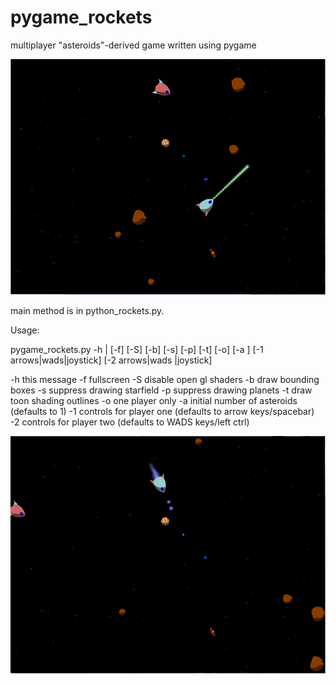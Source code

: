 pygame_rockets
==============

multiplayer "asteroids"-derived game written using pygame 

![screenshot 1](https://github.com/aukeman/pygame_rockets/blob/master/screenshot_1.png?raw=true "screenshot 1")

main method is in python_rockets.py.

Usage:

pygame_rockets.py -h | [-f] [-S] [-b] [-s] [-p] [-t] [-o] [-a <number of asteroids>] [-1 arrows|wads|joystick] [-2 arrows|wads
|joystick]

  -h   this message
  -f   fullscreen
  -S   disable open gl shaders
  -b   draw bounding boxes
  -s   suppress drawing starfield
  -p   suppress drawing planets
  -t   draw toon shading outlines
  -o   one player only
  -a   initial number of asteroids (defaults to 1)
  -1   controls for player one (defaults to arrow keys/spacebar)
  -2   controls for player two (defaults to WADS keys/left ctrl)

![screenshot 2](https://github.com/aukeman/pygame_rockets/blob/master/screenshot_2.png?raw=true "screenshot 2")
